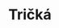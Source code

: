 ---
title: "Tričká"
imageDesc: ["Pre milovníkov psov", "Robotická súťaž", "Pre knihomoľov", "Pre medikov", "Doctor Who", "Šach", "Sústredenie LSTME", "The Office"]
description: "Nižšie nájdete výber tričiek, pri ktorých som navrhovala a technicky realizovala grafiku. Často išlo o prevod fotografie do vektorovej podoby, následné spracovanie v grafickom softvéri a vyrezanie motívu na plotri z nažehľovacej fólie. Pri projektoch ako LSTME alebo The Office som využila technológiu DTF (Direct-to-Film) tlače, ktorú som následne preniesla na textil pomocou termolisu."
---